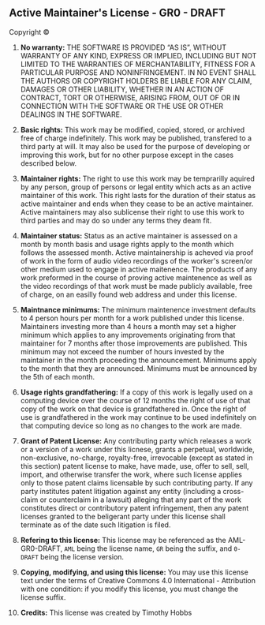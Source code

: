 Active Maintainer's License - GR0 - DRAFT
---------------------------------

Copyright © <year> <copyright holders>

1. **No warranty:** THE SOFTWARE IS PROVIDED “AS IS”, WITHOUT WARRANTY OF ANY KIND, EXPRESS OR IMPLIED, INCLUDING BUT NOT LIMITED TO THE WARRANTIES OF MERCHANTABILITY, FITNESS FOR A PARTICULAR PURPOSE AND NONINFRINGEMENT. IN NO EVENT SHALL THE AUTHORS OR COPYRIGHT HOLDERS BE LIABLE FOR ANY CLAIM, DAMAGES OR OTHER LIABILITY, WHETHER IN AN ACTION OF CONTRACT, TORT OR OTHERWISE, ARISING FROM, OUT OF OR IN CONNECTION WITH THE SOFTWARE OR THE USE OR OTHER DEALINGS IN THE SOFTWARE.

2. **Basic rights:** This work may be modified, copied, stored, or archived free of charge indefinitely. This work may be published, transfered to a third party at will. It may also be used for the purpose of developing or improving this work, but for no other purpose except in the cases described below.

3. **Maintainer rights:** The right to use this work may be temprarilly aquired by any person, group of persons or legal entity which acts as an active maintainer of this work. This right lasts for the duration of their status as active maintainer and ends when they cease to be an active maintainer. Active maintainers may also sublicense their right to use this work to third parties and may do so under any terms they deam fit.

4. **Maintainer status:** Status as an active maintainer is assessed on a month by month basis and usage rights apply to the month which follows the assessed month. Active maintainership is acheved via proof of work in the form of audio video recordings of the worker's screen/or other medium used to engage in active maitenence. The products of any work preformed in the course of proving active maintenence as well as the video recordings of that work must be made publicly available, free of charge, on an easilly found web address and under this license.

5. **Maintnance minimums:** The minimum maintenence investment defaults to 4 person hours per month for a work published under this license. Maintainers investing more than 4 hours a month may set a higher minimum which applies to any improvements originating from that maintainer for 7 months after those improvements are published. This minimum may not exceed the number of hours invested by the maintainer in the month proceeding the announcement. Minimums apply to the month that they are announced. Minimums must be announced by the 5th of each month.

6. **Usage rights grandfathering:** If a copy of this work is legally used on a computing device over the course of 12 months the right of use of that copy of the work on that device is grandfathered in. Once the right of use is grandfathered in the work may continue to be used indefinitely on that computing device so long as no changes to the work are made.

7. **Grant of Patent License:** Any contributing party which releases a work or a version of a work under this licnese, grants a perpetual, worldwide, non-exclusive, no-charge, royalty-free, irrevocable (except as stated in this section) patent license to make, have made, use, offer to sell, sell, import, and otherwise transfer the work, where such license applies only to those patent claims licensable by such contributing party. If any party institutes patent litigation against any entity (including a cross-claim or counterclaim in a lawsuit) alleging that any part of the work constitutes direct or contributory patent infringement, then any patent licenses granted to the beligerant party under this license shall terminate as of the date such litigation is filed.

8. **Refering to this license:** This license may be referenced as the AML-GR0-DRAFT, `AML` being the license name, `GR` being the suffix, and `0-DRAFT` being the license version.

9. **Copying, modifying, and using this license:** You may use this license text under the terms of Creative Commons 4.0 International - Attribution with one condition: if you modify this license, you must change the license suffix.

10. **Credits:** This license was created by Timothy Hobbs
